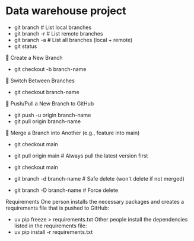 # Data warehouse project

- git branch              # List local branches
- git branch -r           # List remote branches
- git branch -a           # List all branches (local + remote)
- git status

🌿 Create a New Branch
- git checkout -b branch-name

🔁 Switch Between Branches
- git checkout branch-name

🔼 Push/Pull a New Branch to GitHub
- git push -u origin branch-name
- git pull origin branch-name


🧬 Merge a Branch into Another (e.g., feature into main)
- git checkout main
- git pull origin main           # Always pull the latest version first
- git checkout main

- git branch -d branch-name      # Safe delete (won't delete if not merged)
- git branch -D branch-name      # Force delete

Requirements
One person installs the necessary packages and creates a requirements file that is pushed to GitHub:
- uv pip freeze > requirements.txt
Other people install the dependencies listed in the requirements file:
- uv pip install -r requirements.txt